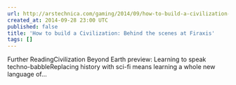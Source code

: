 ```yaml
---
url: http://arstechnica.com/gaming/2014/09/how-to-build-a-civilization-behind-the-scenes-at-firaxis/
created_at: 2014-09-28 23:00 UTC
published: false
title: 'How to build a Civilization: Behind the scenes at Firaxis'
tags: []
---
```


Further ReadingCivilization Beyond Earth preview: Learning to speak techno-babbleReplacing history with sci-fi means learning a whole new language of…
